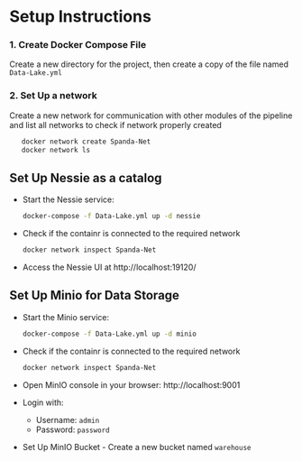 # Setup Instructions

### 1. Create Docker Compose File

Create a new directory for the project, then create a copy of the file named `Data-Lake.yml` 

### 2. Set Up a network 
Create a new network for communication with other modules of the pipeline and list all networks to check if network properly created
```bash
   docker network create Spanda-Net
   docker network ls
   ```

## Set Up Nessie as a catalog

- Start the Nessie service:
   ```bash
   docker-compose -f Data-Lake.yml up -d nessie
   ```

- Check if the containr is connected to the required network
   ```bash
   docker network inspect Spanda-Net
   ```

- Access the Nessie UI at http://localhost:19120/

## Set Up Minio for Data Storage
- Start the Minio service:
   ```bash
   docker-compose -f Data-Lake.yml up -d minio
   ```

- Check if the containr is connected to the required network
   ```bash
   docker network inspect Spanda-Net
   ```

- Open MinIO console in your browser: http://localhost:9001
- Login with:
   - Username: `admin`
   - Password: `password`

-  Set Up MinIO Bucket - Create a new bucket named `warehouse`
